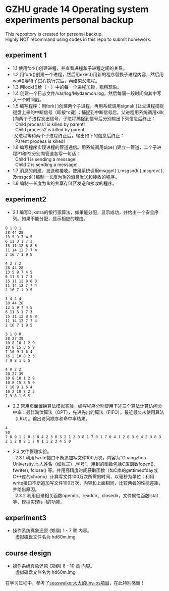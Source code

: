 GZHU grade 14 Operating system experiments personal backup  
====
This repository is created for personal backup.  
Highly NOT recommand using codes in this repo to submit homework.  

experiment 1  
---
* 1.1 使用fork()创建进程，并查看进程和子进程之间的关系。
* 1.2 用fork()创建一个进程，然后用exec()用新的程序替换子进程内容，然后用wait()等待子进程执行完后，再结束父进程。
* 1.3 用lockf()给（一）中的每一个进程加锁，观察现象。
* 1.4 创建一个日志文件/var/log/Mydaemon.log，然后每隔一段时间向其中写入一个时间戳。
* 1.5 编写程序：用fork( )创建两个子进程，再用系统调用signal( )让父进程捕捉键盘上来的中断信号（即按^c键）；捕捉到中断信号后，父进程用系统调用kill( )向两个子进程发出信号，子进程捕捉到信号后分别输出下列信息后终止：  
&nbsp;&nbsp;Child process1 is killed by parent!  
&nbsp;&nbsp;Child process2 is killed by parent!  
&nbsp;父进程等待两个子进程终止后，输出如下的信息后终止：  
&nbsp;&nbsp;Parent process is killed!  
* 1.6 编写程序实现进程的管道通信。用系统调用pipe( )建立一管道，二个子进程P1和P2分别向管道各写一句话：  
&nbsp;&nbsp;Child 1 is sending a message!  
&nbsp;&nbsp;Child 2 is sending a message!
* 1.7 消息的创建、发送和接收。使用系统调用msgget( ),msgsnd( ),msgrev( ),及msgctl( )编制一长度为1k的消息发送和接收的程序。
* 1.8 编制一长度为1k的共享存储区发送和接收的程序。

experiment2
---
* 2.1 编写Dijkstra的银行家算法，如果能分配，显示成功，并给出一个安全序列。如果不能分配，显示相应的理由。  
```Test data1
0 1 0 1
28 44 28
13 5 9 7 4 5
6 11 3 1 7 3
15 11 12 8 8 8
11 14 12 7 7 4
2 16 7 1 9 5
```
```Test data2
4 2 7 2
28 44 28
13 5 9 7 4 5
6 11 3 1 7 3
15 11 12 8 8 8
11 14 12 7 7 4
2 16 7 1 9 5
```
```Test data3
3 4 4 4
28 44 28
13 5 9 7 4 5
6 11 3 1 7 3
15 11 12 8 8 8
11 14 12 7 7 4
2 16 7 1 9 5
```
```Test data4
3 1 0 0
20 27 39
10 8 10 1 2 9
10 8 15 3 5 9
7 10 9 1 6 4
16 2 10 8 2 3
7 9 8 1 6 5
```
```Test data5
4 0 2 2
20 27 39
10 8 10 1 2 9
10 8 15 3 5 9
7 10 9 1 6 4
16 2 10 8 2 3
7 9 8 1 6 5
```
* 2.2 常用页面置换算法模拟实验。编写程序分别使用下述三个算法计算访问命中率：最佳淘汰算法（OPT），先进先出的算法（FIFO），最近最久未使用算法（LRU）。输出访问顺序和命中率结果。
```Test data
4
50
7 0 9 1 2 0 3 0 4 2 3 0 3 2 1 2 0 8 1 7 0 1 7 0 4 1 2 0 3 0 4 2 3 0 3 2 1 2 0 8 1 7 0 1 1 2 3 4 5 0
```
* 2.3 文件管理实验。  
&nbsp;&nbsp;2.3.1 利用fwrite接口不断追加写文件100万次，内容为“Guangzhou University,本人姓名（如张三）,学号”，用到的函数包括C库函数fopen(), fwrite(), fclose() 等。并用高精度时间获取函数（如C库的gettimeofday或C++库的chrono）计算写文件100万次所需的时间，以毫秒为单位；利用write接口不断追加写文件100万次，内容和上面相同，比较两者的性能差距，并给出原因。  
&nbsp;&nbsp;2.3.2 利用目录相关函数opendir、readdir、closedir，文件属性函数lstat等，模拟实现ls -l的功能。  

experiment3  
---
* 操作系统真象还原 (郑纲)  1 - 7 章 内容。  
&nbsp;&nbsp;虚拟磁盘文件名为 hd60m.img

course design  
---
* 操作系统真象还原 (郑纲)  8 - 10 章 内容。  
&nbsp;&nbsp;虚拟磁盘文件名为 hd60m.img

在学习过程中，参考了[seaswalker大大的tiny-os项目](https://github.com/seaswalker/tiny-os)，在此特别感谢！
